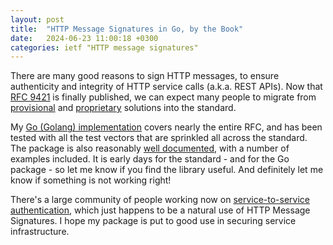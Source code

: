 ```yaml
---
layout: post
title:  "HTTP Message Signatures in Go, by the Book"
date:   2024-06-23 11:00:18 +0300
categories: ietf "HTTP message signatures"
---
```

There are many good reasons to sign HTTP messages, to ensure authenticity and integrity of HTTP service calls (a.k.a. REST APIs). Now that [RFC 9421](https://datatracker.ietf.org/doc/html/rfc9421) is finally published, we can expect many people to migrate from [provisional](https://datatracker.ietf.org/doc/html/draft-cavage-http-signatures-12) and [proprietary](https://docs.aws.amazon.com/AmazonS3/latest/API/sig-v4-authenticating-requests.html) solutions into the standard.

My [Go (Golang) implementation](https://github.com/yaronf/httpsign) covers nearly the entire RFC, and has been tested with all the test vectors that are sprinkled all across the standard. The package is also reasonably [well documented](https://pkg.go.dev/github.com/yaronf/httpsign), with a number of examples included. It is early days for the standard - and for the Go package - so let me know if you find the library useful. And definitely let me know if something is not working right!

There's a large community of people working now on [service-to-service authentication](https://datatracker.ietf.org/wg/wimse/about/), which just happens to be a natural use of HTTP Message Signatures. I hope my package is put to good use in securing service infrastructure.

